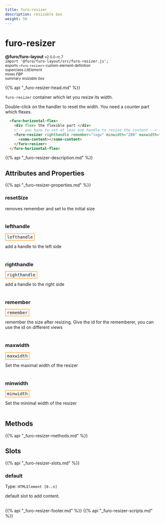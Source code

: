 ```yaml
---
title: furo-resizer
description: resizable box
weight: 50
---
```


# furo-resizer
**@furo/furo-layout** <small>v2.0.0-rc.7</small>
<br>`import '@furo/furo-layout/src/furo-resizer.js';`<small>
<br>exports `<furo-resizer>` custom-element-definition
<br>superclass *LitElement*
<br> mixes *FBP*</small>
<br><small>summary *resizable box*</small>

{{% api "_furo-resizer-head.md" %}}

`furo-resizer`
 container which let you resize its width.

 Double-click on the handler to reset the width.
 You need a counter part which flexes.


```html
  <furo-horizontal-flex>
    <div flex> the flexible part </div>
    <!-- you have to set at leas one handle to resize the content -->
    <furo-resizer righthandle remember="logv" minwidth="280" maxwidth="780">
      <some-content></some-content>
    </furo-resizer>
  </furo-horizontal-flex>
```

{{% api "_furo-resizer-description.md" %}}


## Attributes and Properties
{{% api "_furo-resizer-properties.md" %}}









### **resetSize**
</small>

removes remember and set to the initial size
<br><br>

### **lefthandle**

<span  style="border-width:2px; border-style: solid;border-color:  rgb(255, 182, 91);font-family:monospace; padding:2px 4px;">lefthandle</span>
</small>

add a handle to the left side
<br><br>

### **righthandle**

<span  style="border-width:2px; border-style: solid;border-color:  rgb(255, 182, 91);font-family:monospace; padding:2px 4px;">righthandle</span>
</small>

add a handle to the right side
<br><br>

### **remember**

<span  style="border-width:2px; border-style: solid;border-color:  rgb(255, 182, 91);font-family:monospace; padding:2px 4px;">remember</span>
</small>

remember the size after resizing.
Give the id for the rememberer, you can use the id on different views
<br><br>

### **maxwidth**

<span  style="border-width:2px; border-style: solid;border-color:  rgb(255, 182, 91);font-family:monospace; padding:2px 4px;">maxwidth</span>
</small>

Set the maximal width of the resizer
<br><br>

### **minwidth**

<span  style="border-width:2px; border-style: solid;border-color:  rgb(255, 182, 91);font-family:monospace; padding:2px 4px;">minwidth</span>
</small>

Set the minimal width of the resizer
<br><br>

## Methods
{{% api "_furo-resizer-methods.md" %}}
















## Slots
{{% api "_furo-resizer-slots.md" %}}

### **default**
Type: `HTMLElement [0..n]`

default slot to add content.
<br><br>

{{% api "_furo-resizer-footer.md" %}}
{{% api "_furo-resizer-scripts.md" %}}

